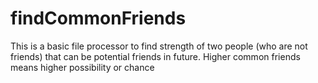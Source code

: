 # findCommonFriends
This is a basic file processor to find strength of two people (who are not friends) that can be potential friends in future. Higher common friends means higher possibility or chance
